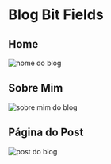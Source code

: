 # Blog Bit Fields

## Home
![home do blog](https://github.com/sarahscampos/blog-bcc/assets/74733887/7d54a74f-05fb-420d-b0e8-db6e8adfc82c)

## Sobre Mim
![sobre mim do blog](https://github.com/sarahscampos/blog-bcc/assets/74733887/6f590579-3816-4873-ad05-c62c36024dca)

## Página do Post
![post do blog](https://github.com/sarahscampos/blog-bcc/assets/74733887/1d73254e-4d06-4f61-9338-42435fb82d88)
